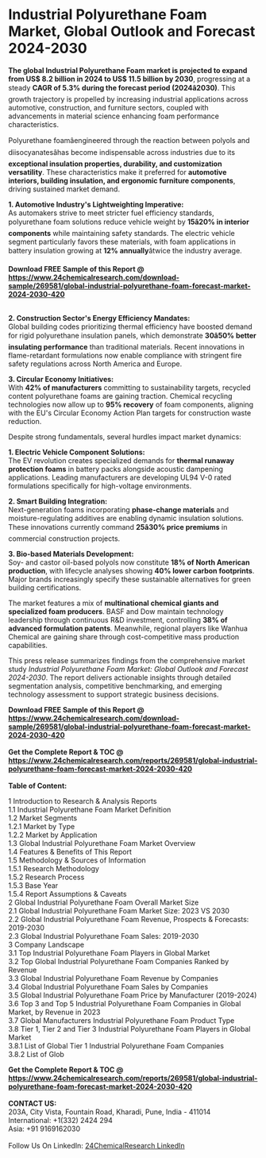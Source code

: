 <h1>Industrial Polyurethane Foam Market, Global Outlook and Forecast 2024-2030</h1><p><strong>The global Industrial Polyurethane Foam market is projected to expand from US$ 8.2 billion in 2024 to US$ 11.5 billion by 2030</strong>, progressing at a steady <strong>CAGR of 5.3% during the forecast period (2024â2030)</strong>. This growth trajectory is propelled by increasing industrial applications across automotive, construction, and furniture sectors, coupled with advancements in material science enhancing foam performance characteristics.</p><p>Polyurethane foamâengineered through the reaction between polyols and diisocyanatesâhas become indispensable across industries due to its <strong>exceptional insulation properties, durability, and customization versatility</strong>. These characteristics make it preferred for <strong>automotive interiors, building insulation, and ergonomic furniture components</strong>, driving sustained market demand.</p><p><strong>1. Automotive Industry's Lightweighting Imperative:</strong><br>
As automakers strive to meet stricter fuel efficiency standards, polyurethane foam solutions reduce vehicle weight by <strong>15â20% in interior components</strong> while maintaining safety standards. The electric vehicle segment particularly favors these materials, with foam applications in battery insulation growing at <strong>12% annually</strong>âtwice the industry average.</p><div><b>Download FREE Sample of this Report @ 
            <a href="https://www.24chemicalresearch.com/download-sample/269581/global-industrial-polyurethane-foam-forecast-market-2024-2030-420">
            https://www.24chemicalresearch.com/download-sample/269581/global-industrial-polyurethane-foam-forecast-market-2024-2030-420</a></b></div><br><p><strong>2. Construction Sector's Energy Efficiency Mandates:</strong><br>
Global building codes prioritizing thermal efficiency have boosted demand for rigid polyurethane insulation panels, which demonstrate <strong>30â50% better insulating performance</strong> than traditional materials. Recent innovations in flame-retardant formulations now enable compliance with stringent fire safety regulations across North America and Europe.</p><p><strong>3. Circular Economy Initiatives:</strong><br>
With <strong>42% of manufacturers</strong> committing to sustainability targets, recycled content polyurethane foams are gaining traction. Chemical recycling technologies now allow up to <strong>95% recovery</strong> of foam components, aligning with the EU's Circular Economy Action Plan targets for construction waste reduction.</p><p>Despite strong fundamentals, several hurdles impact market dynamics:</p><p><strong>1. Electric Vehicle Component Solutions:</strong><br>
The EV revolution creates specialized demands for <strong>thermal runaway protection foams</strong> in battery packs alongside acoustic dampening applications. Leading manufacturers are developing UL94 V-0 rated formulations specifically for high-voltage environments.</p><p><strong>2. Smart Building Integration:</strong><br>
Next-generation foams incorporating <strong>phase-change materials</strong> and moisture-regulating additives are enabling dynamic insulation solutions. These innovations currently command <strong>25â30% price premiums</strong> in commercial construction projects.</p><p><strong>3. Bio-based Materials Development:</strong><br>
Soy- and castor oil-based polyols now constitute <strong>18% of North American production</strong>, with lifecycle analyses showing <strong>40% lower carbon footprints</strong>. Major brands increasingly specify these sustainable alternatives for green building certifications.</p><p>The market features a mix of <strong>multinational chemical giants and specialized foam producers</strong>. BASF and Dow maintain technology leadership through continuous R&amp;D investment, controlling <strong>38% of advanced formulation patents</strong>. Meanwhile, regional players like Wanhua Chemical are gaining share through cost-competitive mass production capabilities.</p><p>This press release summarizes findings from the comprehensive market study <em>Industrial Polyurethane Foam Market: Global Outlook and Forecast 2024-2030</em>. The report delivers actionable insights through detailed segmentation analysis, competitive benchmarking, and emerging technology assessment to support strategic business decisions.</p><div><b>Download FREE Sample of this Report @ 
            <a href="https://www.24chemicalresearch.com/download-sample/269581/global-industrial-polyurethane-foam-forecast-market-2024-2030-420">
            https://www.24chemicalresearch.com/download-sample/269581/global-industrial-polyurethane-foam-forecast-market-2024-2030-420</a></b></div><br><div><b>Get the Complete Report & TOC @ 
            <a href="https://www.24chemicalresearch.com/reports/269581/global-industrial-polyurethane-foam-forecast-market-2024-2030-420">
            https://www.24chemicalresearch.com/reports/269581/global-industrial-polyurethane-foam-forecast-market-2024-2030-420</a></b></div><br>
            <b>Table of Content:</b><p>1 Introduction to Research & Analysis Reports<br />
    1.1 Industrial Polyurethane Foam Market Definition<br />
    1.2 Market Segments<br />
        1.2.1 Market by Type<br />
        1.2.2 Market by Application<br />
    1.3 Global Industrial Polyurethane Foam Market Overview<br />
    1.4 Features & Benefits of This Report<br />
    1.5 Methodology & Sources of Information<br />
        1.5.1 Research Methodology<br />
        1.5.2 Research Process<br />
        1.5.3 Base Year<br />
        1.5.4 Report Assumptions & Caveats<br />
2 Global Industrial Polyurethane Foam Overall Market Size<br />
    2.1 Global Industrial Polyurethane Foam Market Size: 2023 VS 2030<br />
    2.2 Global Industrial Polyurethane Foam Revenue, Prospects & Forecasts: 2019-2030<br />
    2.3 Global Industrial Polyurethane Foam Sales: 2019-2030<br />
3 Company Landscape<br />
    3.1 Top Industrial Polyurethane Foam Players in Global Market<br />
    3.2 Top Global Industrial Polyurethane Foam Companies Ranked by Revenue<br />
    3.3 Global Industrial Polyurethane Foam Revenue by Companies<br />
    3.4 Global Industrial Polyurethane Foam Sales by Companies<br />
    3.5 Global Industrial Polyurethane Foam Price by Manufacturer (2019-2024)<br />
    3.6 Top 3 and Top 5 Industrial Polyurethane Foam Companies in Global Market, by Revenue in 2023<br />
    3.7 Global Manufacturers Industrial Polyurethane Foam Product Type<br />
    3.8 Tier 1, Tier 2 and Tier 3 Industrial Polyurethane Foam Players in Global Market<br />
        3.8.1 List of Global Tier 1 Industrial Polyurethane Foam Companies<br />
        3.8.2 List of Glob</p><div><b>Get the Complete Report & TOC @ 
            <a href="https://www.24chemicalresearch.com/reports/269581/global-industrial-polyurethane-foam-forecast-market-2024-2030-420">
            https://www.24chemicalresearch.com/reports/269581/global-industrial-polyurethane-foam-forecast-market-2024-2030-420</a></b></div><br><b>CONTACT US:</b><br>
            203A, City Vista, Fountain Road, Kharadi, Pune, India - 411014<br>
            International: +1(332) 2424 294<br>
            Asia: +91 9169162030 <br><br>
            Follow Us On LinkedIn: <a href="https://www.linkedin.com/company/24chemicalresearch/">24ChemicalResearch LinkedIn</a>